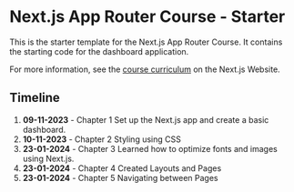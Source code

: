 # Next.js App Router Course - Starter

This is the starter template for the Next.js App Router Course. It contains the starting code for the dashboard application.

For more information, see the [course curriculum](https://nextjs.org/learn) on the Next.js Website.

## Timeline

1. **09-11-2023** - Chapter 1
    Set up the Next.js app and create a basic dashboard.
2. **10-11-2023** - Chapter 2
    Styling using CSS
3. **23-01-2024** - Chapter 3
    Learned how to optimize fonts and images using Next.js.
4. **23-01-2024** - Chapter 4
    Created Layouts and Pages
5. **23-01-2024** - Chapter 5
    Navigating between Pages
